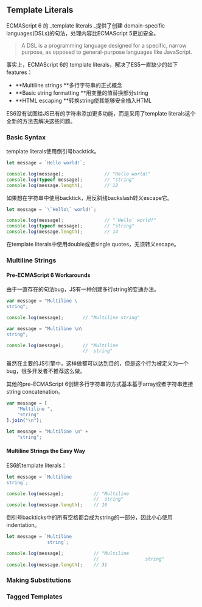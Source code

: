 ## Template Literals

ECMAScript 6 的 _template literals _提供了创建 domain-specific languages\(DSLs\)的句法，处理内容比ECMAScript 5更加安全。

> A DSL is a programming language designed for a specific, narrow purpose, as opposed to general-purpose languages like JavaScript.

事实上，ECMAScript 6的  template literals，解决了ES5一直缺少的如下features：

* **Multiline strings **多行字符串的正式概念
* **Basic string formatting **用变量的值替换部分string
* **HTML escaping **转换string使其能够安全插入HTML

ES6没有试图给JS已有的字符串添加更多功能，而是采用了template literals这个全新的方法去解决这些问题。

### Basic Syntax

template literals使用倒引号backtick。

```js
let message = `Hello world!`;

console.log(message);               // "Hello world!"
console.log(typeof message);        // "string"
console.log(message.length);        // 12
```

如果想在字符串中使用backtick，用反斜线backslash转义escape它。

```js
let message = `\`Hello\` world!`;

console.log(message);               // "`Hello` world!"
console.log(typeof message);        // "string"
console.log(message.length);        // 14
```

在template literals中使用double或者single quotes，无须转义escape。

### Multiline Strings

#### Pre-ECMAScript 6 Workarounds

由于一直存在的句法bug，JS有一种创建多行string的变通办法。

```js
var message = "Multiline \
string";

console.log(message);       // "Multiline string"
```

```js
var message = "Multiline \n\
string";

console.log(message);       // "Multiline
                            //  string"
```

虽然在主要的JS引擎中，这样做都可以达到目的，但是这个行为被定义为一个bug，很多开发者不推荐这么做。

其他的pre-ECMAScript 6创建多行字符串的方式基本基于array或者字符串连接string concatenation。

```js
var message = [
    "Multiline ",
    "string"
].join("\n");

let message = "Multiline \n" +
    "string";
```

#### Multiline Strings the Easy Way

ES6的template literals：

```js
let message = `Multiline
string`;

console.log(message);           // "Multiline
                                //  string"
console.log(message.length);    // 16
```

倒引号backticks中的所有空格都会成为string的一部分，因此小心使用indentation。

```js
let message = `Multiline
               string`;

console.log(message);           // "Multiline
                                //                 string"
console.log(message.length);    // 31
```

### Making Substitutions

### 

### Tagged Templates



